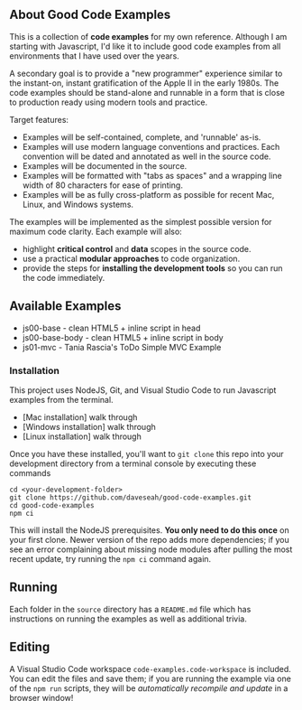 ## About Good Code Examples

This is a collection of **code examples** for my own reference. Although I am
starting with Javascript, I'd like it to include good code examples from all
environments that I have used over the years.

A secondary goal is to provide a "new programmer" experience similar to the
instant-on, instant gratification of the Apple II in the early 1980s. The code
examples should be stand-alone and runnable in a form that is close to
production ready using modern tools and practice.

Target features:

- Examples will be self-contained, complete, and 'runnable' as-is.
- Examples will use modern language conventions and practices. Each convention will be dated and annotated as well in the source code.
- Examples will be documented in the source.
- Examples will be formatted with "tabs as spaces" and a wrapping line width of 80 characters for ease of printing.
- Examples will be as fully cross-platform as possible for recent Mac, Linux, and Windows systems.

The examples will be implemented as the simplest possible version for maximum code clarity. Each example will also:

- highlight **critical control** and **data** scopes in the source code.
- use a practical **modular approaches** to code organization.
- provide the steps for **installing the development tools** so you can run the code immediately.

## Available Examples

- js00-base - clean HTML5 + inline script in head
- js00-base-body - clean HTML5 + inline script in body
- js01-mvc - Tania Rascia's ToDo Simple MVC Example

### Installation

This project uses NodeJS, Git, and Visual Studio Code to run Javascript examples from the terminal.

- [Mac installation] walk through
- [Windows installation] walk through
- [Linux installation] walk through

Once you have these installed, you'll want to `git clone` this repo into your development directory from a terminal console by executing these commands

```
cd <your-development-folder>
git clone https://github.com/daveseah/good-code-examples.git
cd good-code-examples
npm ci
```

This will install the NodeJS prerequisites. **You only need to do this once** on your first clone. Newer version of the repo adds more dependencies; if you see an error complaining about missing node modules after pulling the most recent update, try running the `npm ci` command again.

## Running

Each folder in the `source` directory has a `README.md` file which has instructions on running the examples as well as additional trivia.

## Editing

A Visual Studio Code workspace `code-examples.code-workspace` is included. You can edit the files and save them; if you are running the example via one of the `npm run` scripts, they will be _automatically recompile and update_ in a browser window!
